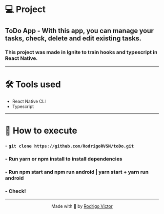 # 💻 Project

## ToDo App - With this app, you can manage your tasks, check, delete and edit existing tasks.
### This project was made in Ignite to train hooks and typescript in React Native. 

---

# 🛠 Tools used

- React Native CLI
- Typescript

---

# 🚀 How to execute

### - `git clone https://github.com/RodrigoRVSN/toDo.git`
### - Run yarn or npm install to install dependencies
### - Run npm start and npm run android | yarn start + yarn run android 
### - Check!

---

<p align="center"> Made with 💓 by <a href="https://www.linkedin.com/in/rodrigovictorrvsn/">Rodrigo Victor</a></p>
